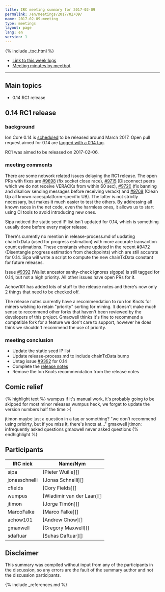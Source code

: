 ```yaml
---
title: IRC meeting summary for 2017-02-09
permalink: /en/meetings/2017/02/09/
name: 2017-02-09-meeting
type: meetings
layout: page
lang: en
version: 1
---
```

{% include _toc.html %}
 
- [Link to this week logs](https://botbot.me/freenode/ion-core-dev/2017-02-09/?msg=80720449&page=2)
- [Meeting minutes by meetbot](http://www.erisian.com.au/meetbot/ion-core-dev/2017/ion-core-dev.2017-02-09-19.01.html)
 
---

## Main topics

- 0.14 RC1 release

## 0.14 RC1 release

### background

Ion Core 0.14 is [scheduled][#8719] to be released around March 2017. Open pull request aimed for 0.14 are [tagged with a 0.14 tag](https://github.com/cevap/ion/pulls?q=is%3Aopen+is%3Apr+milestone%3A0.14.0).

RC1 was aimed to be released on 2017-02-06.

### meeting comments

There are some network related issues delaying the RC1 release. The open PRs with fixes are [#9698][] (fix socket close race), [#9715][] (Disconnect peers which we do not receive VERACKs from within 60 sec), [#9720][] (fix banning and disallow sending messages before receiving verack) and [#9708][] (Clean Up all known races/platform-specific UB). The latter is not strictly necessary, but makes it much easier to test the others. By addressing all known races in the net code, even the harmless ones, it allows us to start using CI tools to avoid introducing new ones.

Sipa noticed the static seed IP list isn't updated for 0.14, which is something usually done before every major release.

There's currently no mention in release-process.md of updating chainTxData (used for progress estimation) with more accurate transaction count estimations. These constants where updated in the recent [#9472][] (Disentangle progress estimation from checkpoints) which are still accurate for 0.14. Sipa will write a script to compute the new chainTxData constant for future releases.

Issue [#9392][] (Wallet ancestor sanity-check ignores sigops) is still tagged for 0.14, but not a high priority. All other issues have open PRs for it.

Achow101 has added lots of stuff to the release notes and there's now only 2 things that need to be [checked off][#8455]. 

The release notes currently have a recommendation to run Ion Knots for miners wishing to retain "priority" sorting for mining. It doesn't make much sense to recommend other forks that haven't been reviewed by the developers of this project. Gmaxwell thinks it's fine to recommend a compatible fork for a feature we don't care to support, however he does think we shouldn't recommend the use of priority.

### meeting conclusion

- Update the static seed IP list
- Update release-process.md to include chainTxData bump
- Untag issue [#9392][] for 0.14
- Complete the [release notes][#8455]
- Remove the Ion Knots recommendation from the release notes

## Comic relief

{% highlight text %}
wumpus           if it's manual work, it's probably going to be skipped for most minor releases
wumpus           heck, we forget to update the version numbers half the time :-)

jtimon           maybe just a question in a faq or something? "we don't recommend using prioirty, but if you miss it, there's knots at..."
gmaxwell         jtimon: infrequently asked questions
gmaxwell         never asked questions
{% endhighlight %}

## Participants
 
| IRC nick        | Name/Nym                  |
|-----------------|---------------------------|
| sipa            | [Pieter Wuille][]         |
| jonasschnelli   | [Jonas Schnelli][]        |
| cfields         | [Cory Fields][]           |
| wumpus          | [Wladimir van der Laan][] |
| jtimon          | [Jorge Timón][]           |
| MarcoFalke      | [Marco Falke][]           |
| achow101        | [Andrew Chow][]           |
| gmaxwell        | [Gregory Maxwell][]       |
| sdaftuar        | [Suhas Daftuar][]         |

## Disclaimer
 
This summary was compiled without input from any of the participants in the discussion, so any errors are the fault of the summary author and not the discussion participants.

[#9698]: https://github.com/cevap/ion/pull/9698
[#9715]: https://github.com/cevap/ion/pull/9715
[#9720]: https://github.com/cevap/ion/pull/9720
[#9708]: https://github.com/cevap/ion/pull/9708
[#9472]: https://github.com/cevap/ion/pull/9472
[#8719]: https://github.com/cevap/ion/issues/8719
[#9392]: https://github.com/cevap/ion/issues/9392
[#8455]: https://github.com/cevap/ion/issues/8455

{% include _references.md %}
